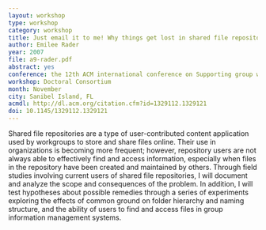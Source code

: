 ```yaml
---
layout: workshop
type: workshop
category: workshop
title: Just email it to me! Why things get lost in shared file repositories
author: Emilee Rader
year: 2007
file: a9-rader.pdf
abstract: yes
conference: the 12th ACM international conference on Supporting group work (GROUP)
workshop: Doctoral Consortium
month: November
city: Sanibel Island, FL
acmdl: http://dl.acm.org/citation.cfm?id=1329112.1329121
doi: 10.1145/1329112.1329121
---
```


Shared file repositories are a type of user-contributed content application
used by workgroups to store and share files online. Their
use in organizations is becoming more frequent; however, repository
users are not always able to effectively find and access information,
especially when files in the repository have been created
and maintained by others. Through field studies involving current
users of shared file repositories, I will document and analyze the
scope and consequences of the problem. In addition, I will test hypotheses
about possible remedies through a series of experiments
exploring the effects of common ground on folder hierarchy and
naming structure, and the ability of users to find and access files in
group information management systems.